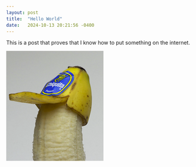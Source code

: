```yaml
---
layout: post
title:  "Hello World"
date:   2024-10-13 20:21:56 -0400
---
```


This is a post that proves that I know how to put something on the internet.

![hello](/assets/banana_hat.png)
